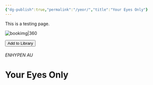 ```yaml
---
{"dg-publish":true,"permalink":"/yeor/","title":"Your Eyes Only"}
---
```


This is a testing page.

![bookimg|360](/img/user/yeo/yeostorage/yeocover.webp)

<button id="library-toggle" onclick="toggleLibrary()">Add to Library</button>

###### ENHYPEN AU
# Your Eyes Only

<script>
function getCurrentBookInfo() {
    const button = document.getElementById('library-toggle');
    const allH1s = Array.from(document.querySelectorAll('h1'));

    const titleEl = allH1s.find(h1 => h1.compareDocumentPosition(button) & Node.DOCUMENT_POSITION_PRECEDING);
    const imgEl = document.querySelector('img[alt^="bookimg"]');

    if (!titleEl || !imgEl) return null;

    return {
        title: titleEl.textContent.trim(),
        fullUrl: window.location.href,
        link: decodeURIComponent(window.location.pathname.replace(/^\/+/, '')),
        imgHTML: imgEl.outerHTML,
    };
}

function isBookInLibrary(link) {
    const library = JSON.parse(localStorage.getItem('bookLibrary')) || [];
    return library.some(book => book.link === link);
}

function toggleLibrary() {
    const book = getCurrentBookInfo();
    if (!book) {
        alert('Book info not found.');
        return;
    }

    let library = JSON.parse(localStorage.getItem('bookLibrary')) || [];
    const exists = library.some(b => b.link === book.link);

    if (exists) {
        library = library.filter(b => b.link !== book.link);
        alert('Removed from your library.');
    } else {
        library.push(book);
        alert('Book added to your library!');
    }

    localStorage.setItem('bookLibrary', JSON.stringify(library));
    updateLibraryButton(book.link);
    renderVerticalLibrary();
}

function updateLibraryButton(link) {
    const btn = document.getElementById('library-toggle');
    if (!btn) return;
    const saved = isBookInLibrary(link);
    btn.textContent = saved ? 'Remove from Library' : 'Add to Library';
}

function renderVerticalLibrary() {
    const library = JSON.parse(localStorage.getItem('bookLibrary')) || [];
    const container = document.getElementById('library-md');
    if (!container) return;

    if (library.length === 0) {
        container.innerHTML = '<p>No books in your library.</p>';
        return;
    }

    let html = `<table>
        <thead><tr><th>#</th><th>Cover</th><th>Title</th></tr></thead>
        <tbody>`;

    library.slice().reverse().forEach((book, index) => {
        const num = index + 1;
        const img = book.imgHTML;
        const link = `[[${book.link}|${book.title}]]`; // still looks like a wikilink

        html += `<tr>
            <td>${num}</td>
            <td>${img}</td>
            <td>${link}</td>
        </tr>`;
    });

    html += '</tbody></table>';
    container.innerHTML = html;
}

document.addEventListener('DOMContentLoaded', () => {
    const book = getCurrentBookInfo();
    if (book) updateLibraryButton(book.link);
    renderVerticalLibrary();
});
</script>